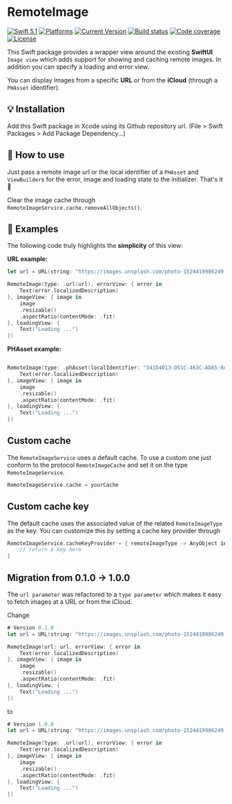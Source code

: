# RemoteImage

[![Swift 5.1](https://img.shields.io/badge/swift-5.1-green.svg?longCache=true&style=flat-square)](https://developer.apple.com/swift)
[![Platforms](https://img.shields.io/badge/platforms-iOS%20%7C%20macOS%20%7C%20tvOS-lightgrey.svg?longCache=true&style=flat-square)](https://www.apple.com)
[![Current Version](https://img.shields.io/github/v/tag/crelies/RemoteImage?longCache=true&style=flat-square)](https://github.com/crelies/RemoteImage)
[![Build status](https://travis-ci.com/crelies/RemoteImage.svg?token=THnaziKxRFFz1nKcsPgz&branch=dev)](https://travis-ci.com/crelies/RemoteImage)
[![Code coverage](https://codecov.io/gh/crelies/RemoteImage/branch/dev/graph/badge.svg?token=DhJyoUKNPM)](https://codecov.io/gh/crelies/RemoteImage)
[![License](https://img.shields.io/badge/license-MIT-lightgrey.svg?longCache=true&style=flat-square)](https://en.wikipedia.org/wiki/MIT_License)

This Swift package provides a wrapper view around the existing **SwiftUI** `Image view` which adds support for showing and caching remote images.
In addition you can specify a loading and error view.

You can display images from a specific **URL** or from the **iCloud** (through a `PHAsset` identifier).

## 💡 Installation

Add this Swift package in Xcode using its Github repository url. (File > Swift Packages > Add Package Dependency...)

## 🧭 How to use

Just pass a remote image url or the local identifier of a `PHAsset` and `ViewBuilder`s for the error, image and loading state to the initializer. That's it 🎉

Clear the image cache through `RemoteImageService.cache.removeAllObjects()`.

## 📖 Examples

The following code truly highlights the **simplicity** of this view:

**URL example:**
```swift
let url = URL(string: "https://images.unsplash.com/photo-1524419986249-348e8fa6ad4a?ixlib=rb-1.2.1&ixid=eyJhcHBfaWQiOjEyMDd9&auto=format&fit=crop&w=1950&q=80")!

RemoteImage(type: .url(url), errorView: { error in
    Text(error.localizedDescription)
}, imageView: { image in
    image
    .resizable()
    .aspectRatio(contentMode: .fit)
}, loadingView: {
    Text("Loading ...")
})
```

**PHAsset example:**
```swift

RemoteImage(type: .phAsset(localIdentifier: "541D4013-D51C-463C-AD85-0A1E4EA838FD"), errorView: { error in
    Text(error.localizedDescription)
}, imageView: { image in
    image
    .resizable()
    .aspectRatio(contentMode: .fit)
}, loadingView: {
    Text("Loading ...")
})
```

## Custom cache

The `RemoteImageService` uses a default cache. To use a custom one just conform to the protocol `RemoteImageCache` and set it on the type `RemoteImageService`.

```swift
RemoteImageService.cache = yourCache
```

## Custom cache key

The default cache uses the associated value of the related `RemoteImageType` as the key. You can customize this by setting a cache key provider through

```swift
RemoteImageService.cacheKeyProvider = { remoteImageType -> AnyObject in
    // return a key here
}
```

## Migration from 0.1.0 -> 1.0.0

The `url parameter` was refactored to a `type parameter` which makes it easy to fetch images at a URL or from the iCloud. 

Change
```swift
# Version 0.1.0
let url = URL(string: "https://images.unsplash.com/photo-1524419986249-348e8fa6ad4a?ixlib=rb-1.2.1&ixid=eyJhcHBfaWQiOjEyMDd9&auto=format&fit=crop&w=1950&q=80")!

RemoteImage(url: url, errorView: { error in
    Text(error.localizedDescription)
}, imageView: { image in
    image
    .resizable()
    .aspectRatio(contentMode: .fit)
}, loadingView: {
    Text("Loading ...")
})
```

to
```swift
# Version 1.0.0
let url = URL(string: "https://images.unsplash.com/photo-1524419986249-348e8fa6ad4a?ixlib=rb-1.2.1&ixid=eyJhcHBfaWQiOjEyMDd9&auto=format&fit=crop&w=1950&q=80")!

RemoteImage(type: .url(url), errorView: { error in
    Text(error.localizedDescription)
}, imageView: { image in
    image
    .resizable()
    .aspectRatio(contentMode: .fit)
}, loadingView: {
    Text("Loading ...")
})
```
